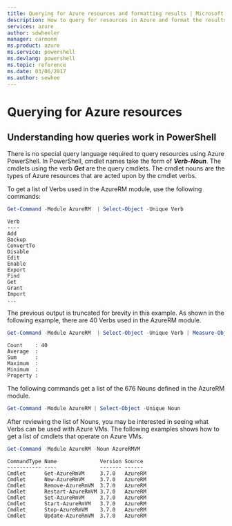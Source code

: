 ```yaml
---
title: Querying for Azure resources and formatting results | Microsoft Docs
description: How to query for resources in Azure and format the results.
services: azure
author: sdwheeler
manager: carmonm
ms.product: azure
ms.service: powershell
ms.devlang: powershell
ms.topic: reference
ms.date: 03/06/2017
ms.author: sewhee
---
```


# Querying for Azure resources

## Understanding how queries work in PowerShell

There is no special query language required to query resources using Azure PowerShell. In
PowerShell, cmdlet names take the form of **_Verb-Noun_**. The cmdlets using the verb **_Get_** are
the query cmdlets. The cmdlet nouns are the types of Azure resources that are acted upon by the
cmdlet verbs.

To get a list of Verbs used in the AzureRM module, use the following commands:

```powershell
Get-Command -Module AzureRM  | Select-Object -Unique Verb
```

```
Verb
----
Add
Backup
ConvertTo
Disable
Edit
Enable
Export
Find
Get
Grant
Import
...
```

The previous output is truncated for brevity in this example. As shown in the following example,
there are 40 Verbs used in the AzureRM module.

```powershell
Get-Command -Module AzureRM  | Select-Object -Unique Verb | Measure-Object
```

```
Count    : 40
Average  :
Sum      :
Maximum  :
Minimum  :
Property :
```

The following commands get a list of the 676 Nouns defined in the AzureRM module.

```powershell
Get-Command -Module AzureRM | Select-Object -Unique Noun
```

After reviewing the list of Nouns, you may be interested in seeing what Verbs can be used with Azure VMs. The following examples shows how to get a list of cmdlets that operate on Azure VMs.

```powershell
Get-Command -Module AzureRM -Noun AzureRMVM
```

```
CommandType Name              Version Source
----------- ----              ------- ------
Cmdlet      Get-AzureRmVM     3.7.0   AzureRM
Cmdlet      New-AzureRmVM     3.7.0   AzureRM
Cmdlet      Remove-AzureRmVM  3.7.0   AzureRM
Cmdlet      Restart-AzureRmVM 3.7.0   AzureRM
Cmdlet      Set-AzureRmVM     3.7.0   AzureRM
Cmdlet      Start-AzureRmVM   3.7.0   AzureRM
Cmdlet      Stop-AzureRmVM    3.7.0   AzureRM
Cmdlet      Update-AzureRmVM  3.7.0   AzureRM
```
